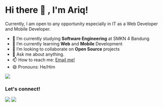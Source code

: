 # Hi there 👋 , I'm Ariq!
Currently, I am open to any opportunity especially in IT as a Web Developer and Mobile Developer.

- 🔭 I’m currently studying **Software Engineering** at SMKN 4 Bandung
- 🌱 I’m currently learning **Web** and **Mobile** Development
- 👯 I’m looking to collaborate on **Open Source** projects
- 💬 Ask me about anything.
- 📫 How to reach me: <a href="mailto:ahidayatbia@gmail.com">Email me!</a>
- 😄 Pronouns: He/Him

<p>
    <img src="https://github-readme-stats.vercel.app/api?username=ariqhikari&hide=contribs,prs&show_icons=true&hide_border=true&title_color=000" />
</p>

### Let's connect!
<p>
    <a href="https://hikari.auroraweb.id" target="blank"><img src="https://img.shields.io/badge/Website-https://hikari.miraistudio.id-green?" /></a>
    <a href="https://www.linkedin.com/in/ariqhikari" target="blank"><img src="https://img.shields.io/badge/Ariq_Hikari-30302f?style=flat&logo=linkedin" /></a>
</p>
